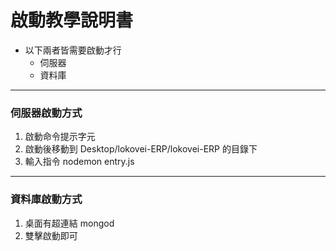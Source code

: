 # 啟動教學說明書

* 以下兩者皆需要啟動才行
  * 伺服器
  * 資料庫

**************

### 伺服器啟動方式

1. 啟動命令提示字元
2. 啟動後移動到 Desktop/lokovei-ERP/lokovei-ERP 的目錄下
3. 輸入指令 nodemon entry.js

**************

### 資料庫啟動方式

1. 桌面有超連結 mongod
2. 雙擊啟動即可

